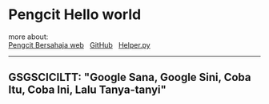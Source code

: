 
# Pengcit Hello world

more about:<br>
[Pengcit Bersahaja web](https://nmhlog.github.io/SarimiIsidua/) &nbsp;
[GitHub](https://nmhlog.github.io/SarimiIsidua/) &nbsp;
[Helper.py](/lab04/helper.py) &nbsp;




---
GSGSCICILTT: "Google Sana, Google Sini, Coba Itu, Coba Ini, Lalu Tanya-tanyi"
---

